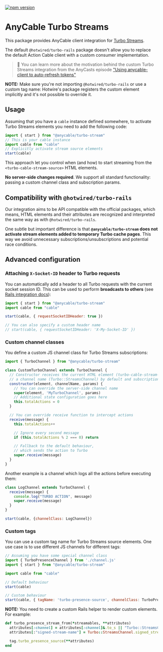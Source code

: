 [![npm version](https://badge.fury.io/js/%40anycable%2Fturbo-stream.svg)](https://badge.fury.io/js/%40anycable%2Fturbo-stream)

# AnyCable Turbo Streams

This package provides AnyCable client integration for [Turbo Streams][turbo-streams].

The default `@hotwired/turbo-rails` package doesn't allow you to replace the default Action Cable client with a custom consumer implementation.

> 🎥 You can learn more about the motivation behind the custom Turbo Streams integration from the AnyCasts episode ["Using anycable-client to auto-refresh tokens"](https://anycable.io/blog/anycasts-using-anycable-client/)

**NOTE:** Make sure you're not importing `@hotwired/turbo-rails` or use a custom tag name: Hotwire's package registers the custom element implicitly and it's not possible to override it.

## Usage

Assuming that you have a `cable` instance defined somewhere, to activate Turbo Streams elements you need to add the following code:

```js
import { start } from "@anycable/turbo-stream"
// This is your cable instance
import cable from "cable"
// Explicitly activate stream source elements
start(cable)
```

This approach let you control when (and how) to start streaming from the `<turbo-cable-stream-source>` HTML elements.

**No server-side changes required**. We support all standard functionality: passing a custom channel class and subscription params.

## Compatibility with `@hotwired/turbo-rails`

Our integration aims to be API compatible with the official packages, which means, HTML elements and their attributes are recognized and interpreted the same way as with `@hotwired/turbo-rails`.

One subtle but important difference is that **`@anycable/turbo-stream` does not activate stream elements added to temporary Turbo cache pages**. This way we avoid unnecessary subscriptions/unsubscriptions and potential race conditions.

## Advanced configuration

### Attaching `X-Socket-ID` header to Turbo requests

You can automatically add a header to all Turbo requests with the current socket session ID. This can be used to perform **broadcasts to others** (see [Rails integration docs](https://docs.anycable.io/rails/getting_started?id=action-cable-extensions)):

```js
import { start } from "@anycable/turbo-stream"
import cable from "cable"

start(cable, { requestSocketIDHeader: true })

// You can also specify a custom header name
// start(cable, { requestSocketIDHeader: 'X-My-Socket-ID' })
```

### Custom channel classes

You define a custom JS channel class for Turbo Streams subscriptions:

```js
import { TurboChannel } from "@anycable/turbo-stream"

class CustomTurboChannel extends TurboChannel {
  // Constructor receives the current HTML element (turbo-cable-stream-source),
  // a channel name (Turbo::StreamsChannel) by default and subscription params
  constructor(element, channelName, params) {
    // You can override the server-side channel name
    super(element, 'MyTurboChannel', params)
    // Additional state configuration goes here
    this.totalActions = 0
  }

  // You can override receive function to intercept actions
  receive(message) {
    this.totalActions++

    // Ignore every second message
    if (this.totalActions % 2 === 0) return

    // Fallback to the default behaviour,
    // which sends the action to Turbo
    super.receive(message)
  }
}
```

Another example is a channel which logs all the actions before executing them:

```js
class LogChannel extends TurboChannel {
  receive(message) {
    console.log("TURBO ACTION", message)
    super.receive(message)
  }
}

start(cable, {channelClass: LogChannel})
```

### Custom tags

You can use a custom tag name for Turbo Streams source elements. One use case is to use different JS channels for different tags:

```js
// Assuming you have some special channel class
import { TurboPresenceChannel } from './channel.js'
import { start } from "@anycable/turbo-stream"

import cable from "cable"

// Default behaviour
start(cable)

// Custom behaviour
start(cable, { tagName: 'turbo-presence-source', channelClass: TurboPresenceChannel })
```

**NOTE:** You need to create a custom Rails helper to render custom elements. For example:

```ruby
def turbo_presence_stream_from(*streamables, **attributes)
  attributes[:channel] = attributes[:channel]&.to_s || "Turbo::StreamsChannel"
  attributes[:"signed-stream-name"] = Turbo::StreamsChannel.signed_stream_name(streamables)

  tag.turbo_presence_source(**attributes)
end
```

[turbo-streams]: https://turbo.hotwired.dev/reference/streams
